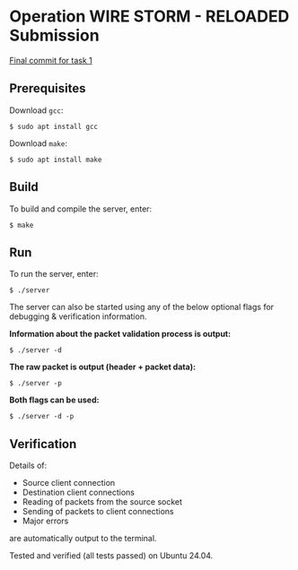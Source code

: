 # Operation WIRE STORM - RELOADED Submission

[Final commit for task 1](https://github.com/Zeliktric/OperationWireStorm/commit/5a29ba77cefb53d826bf59b06bdebce16db38dfc)

## Prerequisites
Download `gcc`:
```
$ sudo apt install gcc
```
Download `make`:
```
$ sudo apt install make
```

## Build
To build and compile the server, enter:
```
$ make
```

## Run
To run the server, enter:
```
$ ./server
```
The server can also be started using any of the below optional flags for debugging & verification information.

**Information about the packet validation process is output:**
```
$ ./server -d
```
**The raw packet is output (header + packet data):**
```
$ ./server -p
```
**Both flags can be used:**
```
$ ./server -d -p
```

## Verification
Details of:
- Source client connection
- Destination client connections
- Reading of packets from the source socket
- Sending of packets to client connections
- Major errors

are automatically output to the terminal.

Tested and verified (all tests passed) on Ubuntu 24.04.
